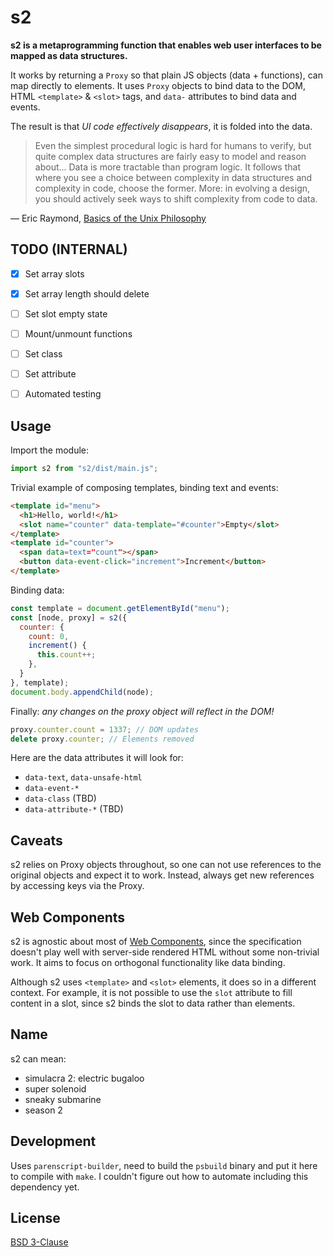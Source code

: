 # s2

**s2 is a metaprogramming function that enables web user interfaces to be mapped as data structures.**

It works by returning a `Proxy` so that plain JS objects (data + functions), can map directly to elements. It uses `Proxy` objects to bind data to the DOM, HTML `<template>` & `<slot>` tags, and `data-` attributes to bind data and events.

The result is that *UI code effectively disappears*, it is folded into the data.

>Even the simplest procedural logic is hard for humans to verify, but quite complex data structures are fairly easy to model and reason about... Data is more tractable than program logic. It follows that where you see a choice between complexity in data structures and complexity in code, choose the former. More: in evolving a design, you should actively seek ways to shift complexity from code to data.

— Eric Raymond, [Basics of the Unix Philosophy](http://www.catb.org/~esr/writings/taoup/html/ch01s06.html)


## TODO (INTERNAL)

- [x] Set array slots
- [x] Set array length should delete
- [ ] Set slot empty state
- [ ] Mount/unmount functions
- [ ] Set class
- [ ] Set attribute
- [ ] Automated testing


## Usage

Import the module:

```js
import s2 from "s2/dist/main.js";
```

Trivial example of composing templates, binding text and events:

```html
<template id="menu">
  <h1>Hello, world!</h1>
  <slot name="counter" data-template="#counter">Empty</slot>
</template>
<template id="counter">
  <span data=text="count"></span>
  <button data-event-click="increment">Increment</button>
</template>
```

Binding data:

```js
const template = document.getElementById("menu");
const [node, proxy] = s2({
  counter: {
    count: 0,
    increment() {
      this.count++;
    },
  }
}, template);
document.body.appendChild(node);
```

Finally: *any changes on the proxy object will reflect in the DOM!*

```js
proxy.counter.count = 1337; // DOM updates
delete proxy.counter; // Elements removed
```

Here are the data attributes it will look for:

- `data-text`, `data-unsafe-html`
- `data-event-*`
- `data-class` (TBD)
- `data-attribute-*` (TBD)


## Caveats

s2 relies on Proxy objects throughout, so one can not use references to the original objects and expect it to work. Instead, always get new references by accessing keys via the Proxy.


## Web Components

s2 is agnostic about most of [Web Components](https://developer.mozilla.org/en-US/docs/Web/Web_Components), since the specification doesn't play well with server-side rendered HTML without some non-trivial work. It aims to focus on orthogonal functionality like data binding.

Although s2 uses `<template>` and `<slot>` elements, it does so in a different context. For example, it is not possible to use the `slot` attribute to fill content in a slot, since s2 binds the slot to data rather than elements.


## Name

s2 can mean:
- simulacra 2: electric bugaloo
- super solenoid
- sneaky submarine
- season 2


## Development

Uses `parenscript-builder`, need to build the `psbuild` binary and put it here to compile with `make`. I couldn't figure out how to automate including this dependency yet.


## License

[BSD 3-Clause](https://github.com/gr0uch/s2/blob/master/LICENSE)
